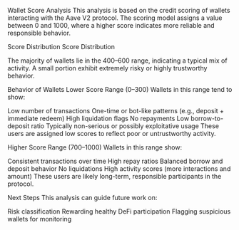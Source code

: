 Wallet Score Analysis
This analysis is based on the credit scoring of wallets interacting with the Aave V2 protocol. The scoring model assigns a value between 0 and 1000, where a higher score indicates more reliable and responsible behavior.

Score Distribution
Score Distribution

The majority of wallets lie in the 400–600 range, indicating a typical mix of activity. A small portion exhibit extremely risky or highly trustworthy behavior.

Behavior of Wallets
Lower Score Range (0–300)
Wallets in this range tend to show:

Low number of transactions
One-time or bot-like patterns (e.g., deposit + immediate redeem)
High liquidation flags
No repayments
Low borrow-to-deposit ratio
Typically non-serious or possibly exploitative usage
These users are assigned low scores to reflect poor or untrustworthy activity.

Higher Score Range (700–1000)
Wallets in this range show:

Consistent transactions over time
High repay ratios
Balanced borrow and deposit behavior
No liquidations
High activity scores (more interactions and amount)
These users are likely long-term, responsible participants in the protocol.

Next Steps
This analysis can guide future work on:

Risk classification
Rewarding healthy DeFi participation
Flagging suspicious wallets for monitoring
